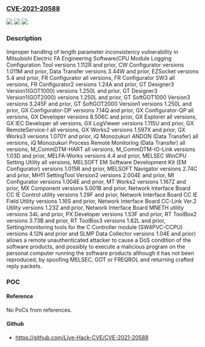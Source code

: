 ### [CVE-2021-20588](https://cve.mitre.org/cgi-bin/cvename.cgi?name=CVE-2021-20588)
![](https://img.shields.io/static/v1?label=Product&message=FA%20Engineering%20Software&color=blue)
![](https://img.shields.io/static/v1?label=Version&message=%3D%20CPU%20Module%20Logging%20Configuration%20Tool%20versions%201.112R%20and%20prior%20&color=brighgreen)
![](https://img.shields.io/static/v1?label=Vulnerability&message=Improper%20handling%20of%20length%20parameter%20inconsistency&color=brighgreen)

### Description

Improper handling of length parameter inconsistency vulnerability in Mitsubishi Electric FA Engineering Software(CPU Module Logging Configuration Tool versions 1.112R and prior, CW Configurator versions 1.011M and prior, Data Transfer versions 3.44W and prior, EZSocket versions 5.4 and prior, FR Configurator all versions, FR Configurator SW3 all versions, FR Configurator2 versions 1.24A and prior, GT Designer3 Version1(GOT1000) versions 1.250L and prior, GT Designer3 Version1(GOT2000) versions 1.250L and prior, GT SoftGOT1000 Version3 versions 3.245F and prior, GT SoftGOT2000 Version1 versions 1.250L and prior, GX Configurator-DP versions 7.14Q and prior, GX Configurator-QP all versions, GX Developer versions 8.506C and prior, GX Explorer all versions, GX IEC Developer all versions, GX LogViewer versions 1.115U and prior, GX RemoteService-I all versions, GX Works2 versions 1.597X and prior, GX Works3 versions 1.070Y and prior, iQ Monozukuri ANDON (Data Transfer) all versions, iQ Monozukuri Process Remote Monitoring (Data Transfer) all versions, M_CommDTM-HART all versions, M_CommDTM-IO-Link versions 1.03D and prior, MELFA-Works versions 4.4 and prior, MELSEC WinCPU Setting Utility all versions, MELSOFT EM Software Development Kit (EM Configurator) versions 1.015R and prior, MELSOFT Navigator versions 2.74C and prior, MH11 SettingTool Version2 versions 2.004E and prior, MI Configurator versions 1.004E and prior, MT Works2 versions 1.167Z and prior, MX Component versions 5.001B and prior, Network Interface Board CC IE Control utility versions 1.29F and prior, Network Interface Board CC IE Field Utility versions 1.16S and prior, Network Interface Board CC-Link Ver.2 Utility versions 1.23Z and prior, Network Interface Board MNETH utility versions 34L and prior, PX Developer versions 1.53F and prior, RT ToolBox2 versions 3.73B and prior, RT ToolBox3 versions 1.82L and prior, Setting/monitoring tools for the C Controller module (SW4PVC-CCPU) versions 4.12N and prior and SLMP Data Collector versions 1.04E and prior) allows a remote unauthenticated attacker to cause a DoS condition of the software products, and possibly to execute a malicious program on the personal computer running the software products although it has not been reproduced, by spoofing MELSEC, GOT or FREQROL and returning crafted reply packets.

### POC

#### Reference
No PoCs from references.

#### Github
- https://github.com/Live-Hack-CVE/CVE-2021-20588

